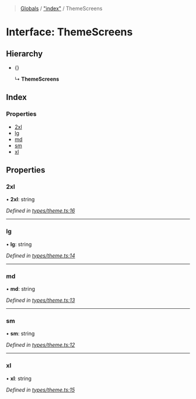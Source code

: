 > [Globals](../README.md) / ["index"](../modules/_index_.md) / ThemeScreens

# Interface: ThemeScreens

## Hierarchy

- {}

  ↳ **ThemeScreens**

## Index

### Properties

- [2xl](_index_.themescreens.md#2xl)
- [lg](_index_.themescreens.md#lg)
- [md](_index_.themescreens.md#md)
- [sm](_index_.themescreens.md#sm)
- [xl](_index_.themescreens.md#xl)

## Properties

### 2xl

• **2xl**: string

_Defined in [types/theme.ts:16](https://github.com/kenoxa/beamwind/blob/main/packages/beamwind/src/types/theme.ts#L16)_

---

### lg

• **lg**: string

_Defined in [types/theme.ts:14](https://github.com/kenoxa/beamwind/blob/main/packages/beamwind/src/types/theme.ts#L14)_

---

### md

• **md**: string

_Defined in [types/theme.ts:13](https://github.com/kenoxa/beamwind/blob/main/packages/beamwind/src/types/theme.ts#L13)_

---

### sm

• **sm**: string

_Defined in [types/theme.ts:12](https://github.com/kenoxa/beamwind/blob/main/packages/beamwind/src/types/theme.ts#L12)_

---

### xl

• **xl**: string

_Defined in [types/theme.ts:15](https://github.com/kenoxa/beamwind/blob/main/packages/beamwind/src/types/theme.ts#L15)_

